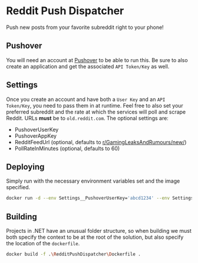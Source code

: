 # Reddit Push Dispatcher
Push new posts from your favorite subreddit right to your phone!

## Pushover
You will need an account at [Pushover](https://pushover.net/) to be able to run this. Be sure to also create an application and get the associated `API Token/Key` as well.

## Settings
Once you create an account and have both a `User Key` and an `API Token/Key`, you need to pass them in at runtime. Feel free to also set your preferred subreddit and the rate at which the services will poll and scrape Reddit. URLs **must** be to `old.reddit.com`. The optional settings are:

* PushoverUserKey
* PushoverAppKey
* RedditFeedUrl (optional, defaults to [r/GamingLeaksAndRumours/new/](old.reddit.com/r/GamingLeaksAndRumours/new/))
* PollRateInMinutes (optional, defaults to 60)

## Deploying
Simply run with the necessary environment variables set and the image specified.
```bash
docker run -d --env Settings__PushoverUserKey='abcd1234' --env Settings__PushoverAppKey='abcd1234' ghcr.io/rickdgray/redditpushdispatcher:main
```

## Building
Projects in .NET have an unusual folder structure, so when building we must both specify the context to be at the root of the solution, but also specify the location of the `dockerfile`.
```bash
docker build -f .\RedditPushDispatcher\Dockerfile .
```

